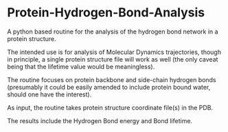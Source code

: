 # Protein-Hydrogen-Bond-Analysis

A python based routine for the analysis of the hydrogen bond network in a protein structure.

The intended use is for analysis of Molecular Dynamics trajectories, though in principle, a single protein structure file will work as well (the only caveat being that the lifetime value would be meaningless). 

The routine focuses on protein backbone and side-chain hydrogen bonds (presumably it could be easily amended to include protein bound water, should one have the interest).

As input, the routine takes protein structure coordinate file(s) in the PDB.

The results include the Hydrogen Bond energy and Bond lifetime.
